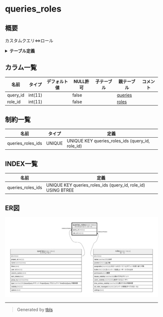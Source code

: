 # queries_roles

## 概要

カスタムクエリ⇔ロール

<details>
<summary><strong>テーブル定義</strong></summary>

```sql
CREATE TABLE `queries_roles` (
  `query_id` int(11) NOT NULL,
  `role_id` int(11) NOT NULL,
  UNIQUE KEY `queries_roles_ids` (`query_id`,`role_id`)
) ENGINE=InnoDB DEFAULT CHARSET=utf8mb4 COLLATE=utf8mb4_general_ci
```

</details>

## カラム一覧

| 名前       | タイプ     | デフォルト値       | NULL許可   | 子テーブル      | 親テーブル                 | コメント     |
| -------- | ------- | ------------ | -------- | ---------- | --------------------- | -------- |
| query_id | int(11) |              | false    |            | [queries](queries.md) |          |
| role_id  | int(11) |              | false    |            | [roles](roles.md)     |          |

## 制約一覧

| 名前                | タイプ    | 定義                                               |
| ----------------- | ------ | ------------------------------------------------ |
| queries_roles_ids | UNIQUE | UNIQUE KEY queries_roles_ids (query_id, role_id) |

## INDEX一覧

| 名前                | 定義                                                           |
| ----------------- | ------------------------------------------------------------ |
| queries_roles_ids | UNIQUE KEY queries_roles_ids (query_id, role_id) USING BTREE |

## ER図

![er](queries_roles.svg)

---

> Generated by [tbls](https://github.com/k1LoW/tbls)
